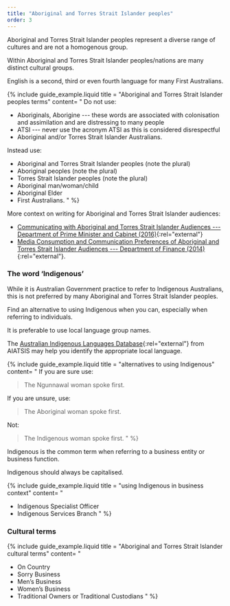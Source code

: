 ```yaml
---
title: "Aboriginal and Torres Strait Islander peoples"
order: 3
---
```


Aboriginal and Torres Strait Islander peoples represent a diverse range of cultures and are not a homogenous group.

Within Aboriginal and Torres Strait Islander peoples/nations are many distinct cultural groups.

English is a second, third or even fourth language for many First Australians.

{% include guide_example.liquid
  title = "Aboriginal and Torres Strait Islander peoples terms"
  content= "
Do not use:

- Aboriginals, Aborigine --- these words are associated with colonisation and assimilation and are distressing to many people
- ATSI --- never use the acronym ATSI as this is considered disrespectful
- Aboriginal and/or Torres Strait Islander Australians.

Instead use:

- Aboriginal and Torres Strait Islander peoples (note the plural)
- Aboriginal peoples (note the plural)
- Torres Strait Islander peoples (note the plural)
- Aboriginal man/woman/child
- Aboriginal Elder
- First Australians.
"
%}

More context on writing for Aboriginal and Torres Strait Islander audiences:

- [Communicating with Aboriginal and Torres Strait Islander Audiences --- Department of Prime Minister and Cabinet (2016)](https://www.dpmc.gov.au/resource-centre/indigenous-affairs/communicating-aboriginal-and-torres-strait-islander-audiences){:rel="external"}
- [Media Consumption and Communication Preferences of Aboriginal and Torres Strait Islander Audiences --- Department of Finance (2014)](http://www.finance.gov.au/advertising/indigenous-communications-research/){:rel="external"}.

### The word ‘Indigenous’

While it is Australian Government practice to refer to Indigenous Australians, this is not preferred by many Aboriginal and Torres Strait Islander peoples.

Find an alternative to using Indigenous when you can, especially when referring to individuals.

It is preferable to use local language group names.

The [Australian Indigenous Languages Database](http://austlang.aiatsis.gov.au/main.php){:rel="external"} from AIATSIS may help you identify the appropriate local language.

{% include guide_example.liquid
  title = "alternatives to using Indigenous"
  content= "
If you are sure use:

> The Ngunnawal woman spoke first.

If you are unsure, use:

> The Aboriginal woman spoke first.

Not:

> The Indigenous woman spoke first.
"
%}

Indigenous is the common term when referring to a business entity or business function.

Indigenous should always be capitalised.

{% include guide_example.liquid
  title = "using Indigenous in business context"
  content= "
- Indigenous Specialist Officer
- Indigenous Services Branch
"
%}

### Cultural terms

{% include guide_example.liquid
  title = "Aboriginal and Torres Strait Islander cultural terms"
  content= "
- On Country
- Sorry Business
- Men’s Business
- Women’s Business
- Traditional Owners or Traditional Custodians
"
%}
